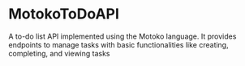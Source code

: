# MotokoToDoAPI
A to-do list API implemented using the Motoko language. It provides endpoints to manage tasks with basic functionalities like creating, completing, and viewing tasks
